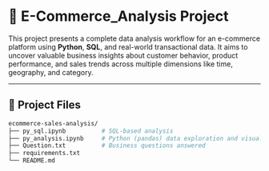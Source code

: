 # 🛒 E-Commerce_Analysis Project

This project presents a complete data analysis workflow for an e-commerce platform using **Python**, **SQL**, and real-world transactional data. It aims to uncover valuable business insights about customer behavior, product performance, and sales trends across multiple dimensions like time, geography, and category.

---

## 📁 Project Files

```bash
ecommerce-sales-analysis/
├── py_sql.ipynb          # SQL-based analysis
├── py_analysis.ipynb     # Python (pandas) data exploration and visuals
├── Question.txt          # Business questions answered
├── requirements.txt
└── README.md

